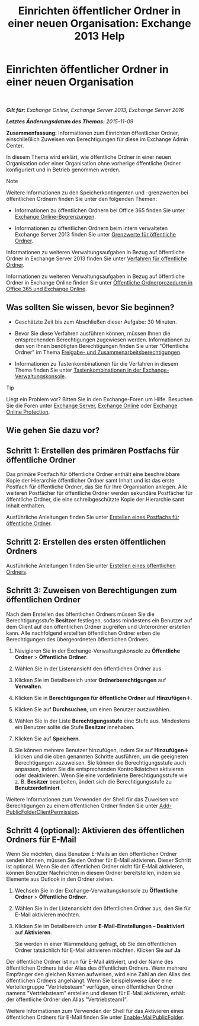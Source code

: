 ﻿---
title: 'Einrichten öffentlicher Ordner in einer neuen Organisation: Exchange 2013 Help'
TOCTitle: Einrichten öffentlicher Ordner in einer neuen Organisation
ms:assetid: 7b419906-8977-47f0-8687-a87911b5ebec
ms:mtpsurl: https://technet.microsoft.com/de-de/library/JJ651147(v=EXCHG.150)
ms:contentKeyID: 50476003
ms.date: 04/24/2018
mtps_version: v=EXCHG.150
ms.translationtype: HT
---

# Einrichten öffentlicher Ordner in einer neuen Organisation

 

_**Gilt für:** Exchange Online, Exchange Server 2013, Exchange Server 2016_

_**Letztes Änderungsdatum des Themas:** 2015-11-09_

**Zusammenfassung:**  Informationen zum Einrichten öffentlicher Ordner, einschließlich Zuweisen von Berechtigungen für diese im Exchange Admin Center.

In diesem Thema wird erklärt, wie öffentliche Ordner in einer neuen Organisation oder einer Organisation ohne vorherige öffentliche Ordner konfiguriert und in Betrieb genommen werden.


> [!NOTE]
> Weitere Informationen zu den Speicherkontingenten und -grenzwerten bei öffentlichen Ordnern finden Sie unter den folgenden Themen: 
> <UL>
> <LI>
> <P>Informationen zu öffentlichen Ordnern bei Office 365 finden Sie unter <A href="https://go.microsoft.com/fwlink/?linkid=391188">Exchange Online-Begrenzungen</A>.</P>
> <LI>
> <P>Informationen zu öffentlichen Ordnern beim intern verwalteten Exchange Server 2013 finden Sie unter <A href="limits-for-public-folders-exchange-2013-help.md">Grenzwerte für öffentliche Ordner</A>.</P></LI></UL>



Informationen zu weiteren Verwaltungsaufgaben in Bezug auf öffentliche Ordner in Exchange Server 2013 finden Sie unter [Verfahren für öffentliche Ordner](public-folder-procedures-exchange-2013-help.md).

Informationen zu weiteren Verwaltungsaufgaben in Bezug auf öffentliche Ordner in Exchange Online finden Sie unter [Öffentliche Ordnerprozeduren in Office 365 und Exchange Online](https://technet.microsoft.com/de-de/library/jj966272\(v=exchg.150\)).

## Was sollten Sie wissen, bevor Sie beginnen?

  - Geschätzte Zeit bis zum Abschließen dieser Aufgabe: 30 Minuten.

  - Bevor Sie diese Verfahren ausführen können, müssen Ihnen die entsprechenden Berechtigungen zugewiesen werden. Informationen zu den von Ihnen benötigten Berechtigungen finden Sie unter "Öffentliche Ordner" im Thema [Freigabe- und Zusammenarbeitsberechtigungen](sharing-and-collaboration-permissions-exchange-2013-help.md).

  - Informationen zu Tastenkombinationen für die Verfahren in diesem Thema finden Sie unter [Tastenkombinationen in der Exchange-Verwaltungskonsole](keyboard-shortcuts-in-the-exchange-admin-center-exchange-online-protection-help.md).


> [!TIP]
> Liegt ein Problem vor? Bitten Sie in den Exchange-Foren um Hilfe. Besuchen Sie die Foren unter <A href="https://go.microsoft.com/fwlink/p/?linkid=60612">Exchange Server</A>, <A href="https://go.microsoft.com/fwlink/p/?linkid=267542">Exchange Online</A> oder <A href="https://go.microsoft.com/fwlink/p/?linkid=285351">Exchange Online Protection</A>.



## Wie gehen Sie dazu vor?

## Schritt 1: Erstellen des primären Postfachs für öffentliche Ordner

Das primäre Postfach für öffentliche Ordner enthält eine beschreibbare Kopie der Hierarchie öffentlicher Ordner samt Inhalt und ist das erste Postfach für öffentliche Ordner, das Sie für Ihre Organisation anlegen. Alle weiteren Postfächer für öffentliche Ordner werden sekundäre Postfächer für öffentliche Ordner, die eine schreibgeschützte Kopie der Hierarchie samt Inhalt enthalten.

Ausführliche Anleitungen finden Sie unter [Erstellen eines Postfachs für öffentliche Ordner](https://technet.microsoft.com/de-de/library/JJ552410(v=EXCHG.150)).

## Schritt 2: Erstellen des ersten öffentlichen Ordners

Ausführliche Anleitungen finden Sie unter [Erstellen eines öffentlichen Ordners](https://technet.microsoft.com/de-de/library/Bb691104(v=EXCHG.150)).

## Schritt 3: Zuweisen von Berechtigungen zum öffentlichen Ordner

Nach dem Erstellen des öffentlichen Ordners müssen Sie die Berechtigungsstufe **Besitzer** festlegen, sodass mindestens ein Benutzer auf dem Client auf den öffentlichen Ordner zugreifen und Unterordner erstellen kann. Alle nachfolgend erstellten öffentlichen Ordner erben die Berechtigungen des übergeordneten öffentlichen Ordners.

1.  Navigieren Sie in der Exchange-Verwaltungskonsole zu **Öffentliche Ordner** \> **Öffentliche Ordner**.

2.  Wählen Sie in der Listenansicht den öffentlichen Ordner aus.

3.  Klicken Sie im Detailbereich unter **Ordnerberechtigungen** auf **Verwalten**.

4.  Klicken Sie in **Berechtigungen für öffentliche Ordner** auf **Hinzufügen**![Hinzufügen (Symbol)](images/JJ218640.c1e75329-d6d7-4073-a27d-498590bbb558(EXCHG.150).gif "Hinzufügen (Symbol)").

5.  Klicken Sie auf **Durchsuchen**, um einen Benutzer auszuwählen.

6.  Wählen Sie in der Liste **Berechtigungsstufe** eine Stufe aus. Mindestens ein Benutzer sollte die Stufe **Besitzer** innehaben.

7.  Klicken Sie auf **Speichern**.

8.  Sie können mehrere Benutzer hinzufügen, indem Sie auf **Hinzufügen**![Hinzufügen (Symbol)](images/JJ218640.c1e75329-d6d7-4073-a27d-498590bbb558(EXCHG.150).gif "Hinzufügen (Symbol)") klicken und die oben genannten Schritte ausführen, um die geeigneten Berechtigungen zuzuweisen. Sie können die Berechtigungsstufe auch anpassen, indem Sie die entsprechenden Kontrollkästchen aktivieren oder deaktivieren. Wenn Sie eine vordefinierte Berechtigungsstufe wie z. B. **Besitzer** bearbeiten, ändert sich die Berechtigungsstufe zu **Benutzerdefiniert**.

Weitere Informationen zum Verwenden der Shell für das Zuweisen von Berechtigungen zu einem öffentlichen Ordner finden Sie unter [Add-PublicFolderClientPermission](https://technet.microsoft.com/de-de/library/bb124743\(v=exchg.150\)).

## Schritt 4 (optional): Aktivieren des öffentlichen Ordners für E-Mail

Wenn Sie möchten, dass Benutzer E-Mails an den öffentlichen Ordner senden können, müssen Sie den Ordner für E-Mail aktivieren. Dieser Schritt ist optional. Wenn Sie den öffentlichen Ordner nicht für E-Mail aktivieren, können Benutzer Nachrichten in diesem Ordner bereitstellen, indem sie Elemente aus Outlook in den Ordner ziehen.

1.  Wechseln Sie in der Exchange-Verwaltungskonsole zu **Öffentliche Ordner** \> **Öffentliche Ordner**.

2.  Wählen Sie in der Listenansicht den öffentlichen Ordner aus, den Sie für E-Mail aktivieren möchten.

3.  Klicken Sie im Detailbereich unter **E-Mail-Einstellungen – Deaktiviert** auf **Aktivieren**.
    
    Sie werden in einer Warnmeldung gefragt, ob Sie den öffentlichen Ordner tatsächlich für E-Mail aktivieren möchten. Klicken Sie auf **Ja**.

Der öffentliche Ordner ist nun für E-Mail aktiviert, und der Name des öffentlichen Ordners ist der Alias des öffentlichen Ordners. Wenn mehrere Empfänger den gleichen Namen aufweisen, wird eine Zahl an den Alias des öffentlichen Ordners angehängt. Wenn Sie beispielsweise über eine Verteilergruppe "Vertriebsteam" verfügen, einen öffentlichen Ordner namens "Vertriebsteam" erstellen und diesen für E-Mail aktivieren, erhält der öffentliche Ordner den Alias "Vertriebsteam1".

Weitere Informationen zum Verwenden der Shell für das Aktivieren eines öffentlichen Ordners für E-Mail finden Sie unter [Enable-MailPublicFolder](https://technet.microsoft.com/de-de/library/aa998824\(v=exchg.150\)).

